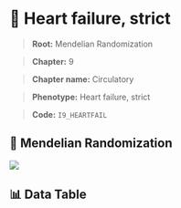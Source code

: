# 🧪 Heart failure, strict

> **Root:** Mendelian Randomization

> **Chapter:** 9  

> **Chapter name:** Circulatory

> **Phenotype:** Heart failure, strict  

> **Code:** `I9_HEARTFAIL`

## 🧬 Mendelian Randomization  

<img src="/MR/Figures/Forward/I9_HEARTFAIL.png"/>

## 📊 Data Table

<CsvTableMRF src="/MR/Data/Forward/I9_HEARTFAIL.csv"/>
